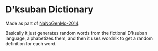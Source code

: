 D'ksuban Dictionary
===============

Made as part of <a href="https://github.com/dariusk/NaNoGenMo-2014">NaNoGenMo-2014</a>.

Basically it just generates random words from the fictional D'ksuban language, alphabetizes them, and then it uses wordnik to get a random definition for each word.

